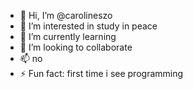 - 👋 Hi, I’m @carolineszo
- 👀 I’m interested in study in peace
- 🌱 I’m currently learning 
- 💞️ I’m looking to collaborate 
- 📫 no
- ⚡ Fun fact: first time i see programming

<!---
carolineszo/carolineszo is a ✨ special ✨ repository because its `README.md` (this file) appears on your GitHub profile.
You can click the Preview link to take a look at your changes.
--->
